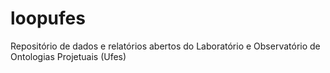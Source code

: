 # loopufes
Repositório de dados e relatórios abertos do Laboratório e Observatório de Ontologias Projetuais (Ufes)
